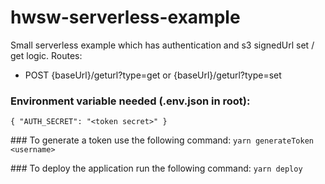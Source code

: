 # hwsw-serverless-example

Small serverless example which has authentication and s3 signedUrl set / get logic.
Routes:
 - POST {baseUrl}/geturl?type=get or {baseUrl}/geturl?type=set

### Environment variable needed (.env.json in root): 
```{ "AUTH_SECRET": "<token secret>" }```

### To generate a token use the following command:
`yarn generateToken <username>`

### To deploy the application run the following command:
`yarn deploy`
